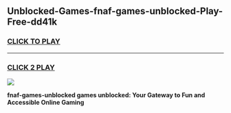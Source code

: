 
## Unblocked-Games-fnaf-games-unblocked-Play-Free-dd41k
<h3>
<a href="https://premium76.site?title=fnaf-games-unblocked&ref=18A1">CLICK TO PLAY</a></h3>
<hr>

<h3>
<a href="https://premium76.site?title=fnaf-games-unblocked&ref=18A1">CLICK 2 PLAY</a>
  
</h3>

<a href="https://premium76.site?title=fnaf-games-unblocked&ref=18A1"><img src="https://clearcache.store/games.png"></a>


**fnaf-games-unblocked games unblocked: Your Gateway to Fun and Accessible Online Gaming**
